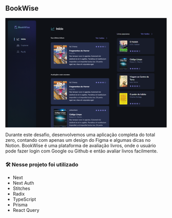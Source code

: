 ## BookWise
<img src="./public/bookwise.png" align="center" />

Durante este desafio, desenvolvemos uma aplicação completa do total zero, contando com apenas um design do Figma e algumas dicas no Notion. BookWise é uma plataforma de avaliação livros, onde o usuário pode fazer login com Google ou Github e então avaliar livros facilmente.

### 🛠️ Nesse projeto foi utilizado

* Next
* Next Auth
* Stitches
* Radix
* TypeScript
* Prisma
* React Query